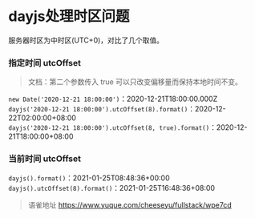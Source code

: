 # dayjs处理时区问题
服务器时区为中时区(UTC+0)，对比了几个取值。

### 指定时间 utcOffset

> 文档：第二个参数传入 true 可以只改变偏移量而保持本地时间不变。

`new Date('2020-12-21 18:00:00')`：2020-12-21T18:00:00.000Z  
`dayjs('2020-12-21 18:00:00').utcOffset(8).format()`：2020-12-22T02:00:00+08:00  
`dayjs('2020-12-21 18:00:00').utcOffset(8, true).format()`：2020-12-21T18:00:00+08:00

### 当前时间 utcOffset

`dayjs().format()`：2021-01-25T08:48:36+00:00  
`dayjs().utcOffset(8).format()`：2021-01-25T16:48:36+08:00
  
  
> 语雀地址 https://www.yuque.com/cheeseyu/fullstack/wpe7cd